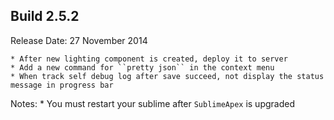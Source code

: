 Build 2.5.2
-----------
Release Date: 27 November 2014

    * After new lighting component is created, deploy it to server
    * Add a new command for ``pretty json`` in the context menu
    * When track self debug log after save succeed, not display the status message in progress bar

Notes:
    * You must restart your sublime after `SublimeApex` is upgraded
